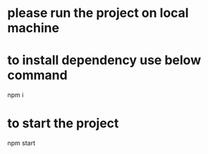 # please run the project on local machine

# to install dependency use below command
npm i 


# to start the project 
npm start


